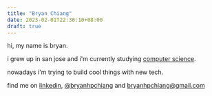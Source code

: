 ```yaml
---
title: "Bryan Chiang"
date: 2023-02-01T22:30:10+08:00
draft: true
---
```


hi, my name is bryan.

i grew up in san jose and i'm currently studying [computer science](https://www.cs.stanford.edu).

nowadays i'm trying to build cool things with new tech.

find me on [linkedin](https://www.linkedin.com/in/bryanhpchiang), [@bryanhpchiang](https://www.twitter.com/bryanhpchiang) and bryanhpchiang@gmail.com
